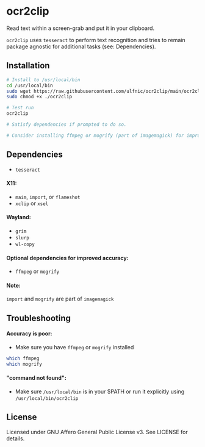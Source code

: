 # ocr2clip

Read text within a screen-grab and put it in your clipboard.

`ocr2clip` uses `tesseract` to perform text recognition and tries to remain package agnostic for additional tasks (see: Dependencies).

## Installation
```bash
# Install to /usr/local/bin
cd /usr/local/bin
sudo wget https://raw.githubusercontent.com/ulfnic/ocr2clip/main/ocr2clip
sudo chmod +x ./ocr2clip

# Test run
ocr2clip

# Satisfy dependencies if prompted to do so.

# Consider installing ffmpeg or mogrify (part of imagemagick) for improved accuracy.
```

## Dependencies
- `tesseract`

#### X11:
- `maim`, `import`, or `flameshot`
- `xclip` or `xsel`

#### Wayland:
- `grim`
- `slurp`
- `wl-copy`

#### Optional dependencies for improved accuracy:
- `ffmpeg` or `mogrify`

#### Note:
`import` and `mogrify` are part of `imagemagick`

## Troubleshooting

#### Accuracy is poor:

- Make sure you have `ffmpeg` or `mogrify` installed
```bash
which ffmpeg
which mogrify
```

#### "command not found":

- Make sure `/usr/local/bin` is in your $PATH or run it explicitly using `/usr/local/bin/ocr2clip`

## License
Licensed under GNU Affero General Public License v3. See LICENSE for details.
